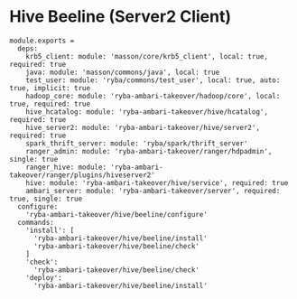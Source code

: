 
# Hive Beeline (Server2 Client)

    module.exports =
      deps:
        krb5_client: module: 'masson/core/krb5_client', local: true, required: true
        java: module: 'masson/commons/java', local: true
        test_user: module: 'ryba/commons/test_user', local: true, auto: true, implicit: true
        hadoop_core: module: 'ryba-ambari-takeover/hadoop/core', local: true, required: true
        hive_hcatalog: module: 'ryba-ambari-takeover/hive/hcatalog', required: true
        hive_server2: module: 'ryba-ambari-takeover/hive/server2', required: true
        spark_thrift_server: module: 'ryba/spark/thrift_server'
        ranger_admin: module: 'ryba-ambari-takeover/ranger/hdpadmin', single: true
        ranger_hive: module: 'ryba-ambari-takeover/ranger/plugins/hiveserver2'
        hive: module: 'ryba-ambari-takeover/hive/service', required: true
        ambari_server: module: 'ryba-ambari-takeover/server', required: true, single: true
      configure:
        'ryba-ambari-takeover/hive/beeline/configure'
      commands:
        'install': [
          'ryba-ambari-takeover/hive/beeline/install'
          'ryba-ambari-takeover/hive/beeline/check'
        ]
        'check':
          'ryba-ambari-takeover/hive/beeline/check'
        'deploy':
          'ryba-ambari-takeover/hive/beeline/install'

